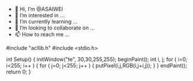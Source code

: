 - 👋 Hi, I’m @ASAIWEI
- 👀 I’m interested in ...
- 🌱 I’m currently learning ...
- 💞️ I’m looking to collaborate on ...
- 📫 How to reach me ...

<!---
ASAIWEI/ASAIWEI is a ✨ special ✨ repository because its `README.md` (this file) appears on your GitHub profile.
You can click the Preview link to take a look at your changes.
--->
#include "acllib.h"
#include <stdio.h>

int Setup()
{
	initWindow("te", 30,30,255,255); 
	beginPaint();
	int i, j;
	for ( i=0; i<255; i++ ) {
		for ( j=0; j<255; j++ ) {
			putPixel(i,j,RGB(i,j+i,j));
		}
	}
	endPaint();
	return 0;
}
